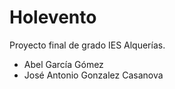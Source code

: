 # Holevento
Proyecto final de grado IES Alquerías.
- Abel García Gómez
- José Antonio Gonzalez Casanova
